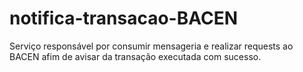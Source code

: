 # notifica-transacao-BACEN
Serviço responsável por consumir mensageria e realizar requests ao BACEN afim de avisar da transação executada com sucesso.
